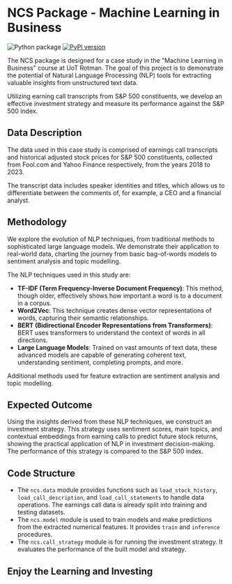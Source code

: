 # NCS Package - Machine Learning in Business

![Python package](https://github.com/colingwuyu/rotman_ncs/actions/workflows/python-package.yml/badge.svg)
[![PyPI version](https://badge.fury.io/py/ncs.svg)](https://pypi.org/project/rotman-ncs)

The NCS package is designed for a case study in the "Machine Learning in Business" course at UoT Rotman. The goal of this project is to demonstrate the potential of Natural Language Processing (NLP) tools for extracting valuable insights from unstructured text data.

Utilizing earning call transcripts from S&P 500 constituents, we develop an effective investment strategy and measure its performance against the S&P 500 index.

## Data Description

The data used in this case study is comprised of earnings call transcripts and historical adjusted stock prices for S&P 500 constituents, collected from Fool.com and Yahoo Finance respectively, from the years 2018 to 2023.

The transcript data includes speaker identities and titles, which allows us to differentiate between the comments of, for example, a CEO and a financial analyst.

## Methodology

We explore the evolution of NLP techniques, from traditional methods to sophisticated large language models. We demonstrate their application to real-world data, charting the journey from basic bag-of-words models to sentiment analysis and topic modelling.

The NLP techniques used in this study are:

- **TF-IDF (Term Frequency-Inverse Document Frequency)**: This method, though older, effectively shows how important a word is to a document in a corpus.
- **Word2Vec**: This technique creates dense vector representations of words, capturing their semantic relationships.
- **BERT (Bidirectional Encoder Representations from Transformers)**: BERT uses transformers to understand the context of words in all directions.
- **Large Language Models**: Trained on vast amounts of text data, these advanced models are capable of generating coherent text, understanding sentiment, completing prompts, and more.

Additional methods used for feature extraction are sentiment analysis and topic modelling.

## Expected Outcome

Using the insights derived from these NLP techniques, we construct an investment strategy. This strategy uses sentiment scores, main topics, and contextual embeddings from earning calls to predict future stock returns, showing the practical application of NLP in investment decision-making. The performance of this strategy is compared to the S&P 500 index.

## Code Structure

- The `ncs.data` module provides functions such as `load_stock_history`, `load_call_description`, and `load_call_statements` to handle data operations. The earnings call data is already split into training and testing datasets.
- The `ncs.model` module is used to train models and make predictions from the extracted numerical features. It provides `train` and `inference` procedures.
- The `ncs.call_strategy` module is for running the investment strategy. It evaluates the performance of the built model and strategy.

## Enjoy the Learning and Investing
